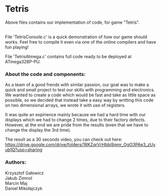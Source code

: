 <h1>
Tetris
</h1>
Above files contains our implementation of code, for game "Tetris". 
<br>
<br>

File 'TetrisConsole.c' is a quick demonstration of how our game should works. Feel free to compile it even via one of the online compilers and have fun playing!

File 'TetrisAtmega.c' contains full code ready to be deployed at ATmega328P-PU. 

<h3>
About the code and components:
</h3>
As a team of a good frends with similar passion, our goal was to make a quick and small project to test our skills with programming and electronics. We wanted to create a code which would be fast and take as little space as possible, so we decided that instead take a easy way by writting this code on two dimensional arrays, we wrote it with use of registers.

It was quite an expirience mainly because we had a hard time with our displays which we had to change 2 times, due to their factory defects. However, at the end we are pride from the results (even that we have to change the display the 3rd time). 

The result as a 30 seconds video, you can check out here:
https://drive.google.com/drive/folders/1RKZqrVrHbbj9qmr_OgO3PAe3_zUyub1Q?usp=sharing

<h3>
Authors:
</h3>
Krzysztof Gałowicz
<br>
Jakub Zimnol
<br>
Marcin Maj
<br>
Daniel Mikołajczyk
